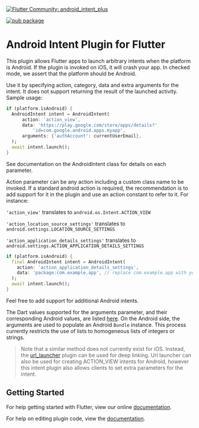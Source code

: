 [![Flutter Community: android_intent_plus](https://fluttercommunity.dev/_github/header/android_intent_plus)](https://github.com/fluttercommunity/community)

[![pub package](https://img.shields.io/pub/v/android_intent_plus.svg)](https://pub.dev/packages/android_intent_plus)

# Android Intent Plugin for Flutter

This plugin allows Flutter apps to launch arbitrary intents when the platform
is Android. If the plugin is invoked on iOS, it will crash your app. In checked
mode, we assert that the platform should be Android.

Use it by specifying action, category, data and extra arguments for the intent.
It does not support returning the result of the launched activity. Sample usage:

```dart
if (platform.isAndroid) {
  AndroidIntent intent = AndroidIntent(
      action: 'action_view',
      data: 'https://play.google.com/store/apps/details?'
          'id=com.google.android.apps.myapp',
      arguments: {'authAccount': currentUserEmail},
  );
  await intent.launch();
}
```

See documentation on the AndroidIntent class for details on each parameter.

Action parameter can be any action including a custom class name to be invoked.
If a standard android action is required, the recommendation is to add support
for it in the plugin and use an action constant to refer to it. For instance:

`'action_view'` translates to `android.os.Intent.ACTION_VIEW`

`'action_location_source_settings'` translates to `android.settings.LOCATION_SOURCE_SETTINGS`

`'action_application_details_settings'` translates to `android.settings.ACTION_APPLICATION_DETAILS_SETTINGS`

```dart
if (platform.isAndroid) {
  final AndroidIntent intent = AndroidIntent(
    action: 'action_application_details_settings',
    data: 'package:com.example.app', // replace com.example.app with your applicationId
  );
  await intent.launch();
}

```

Feel free to add support for additional Android intents.

The Dart values supported for the arguments parameter, and their corresponding
Android values, are listed [here](https://flutter.io/platform-channels/#codec).
On the Android side, the arguments are used to populate an Android `Bundle`
instance. This process currently restricts the use of lists to homogeneous lists
of integers or strings.

> Note that a similar method does not currently exist for iOS. Instead, the
[url_launcher](https://pub.dartlang.org/packages/url_launcher) plugin
can be used for deep linking. Url launcher can also be used for creating
ACTION_VIEW intents for Android, however this intent plugin also allows
clients to set extra parameters for the intent.

## Getting Started

For help getting started with Flutter, view our online
[documentation](http://flutter.io/).

For help on editing plugin code, view the [documentation](https://flutter.io/platform-plugins/#edit-code).
